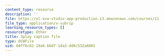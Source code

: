 ```yaml
---
content_type: resource
description: ''
file: https://ol-ocw-studio-app-production.s3.amazonaws.com/courses/11-384-malaysia-sustainable-cities-practicum-spring-2018/68ff6c8218a6bbd71da3dd6c532a6001_PfxuFD4ML9s.srt
file_type: application/x-subrip
learning_resource_types: []
resourcetype: Other
title: 3play caption file
type: OCWFile
uid: 68ff6c82-18a6-bbd7-1da3-dd6c532a6001
---
```

